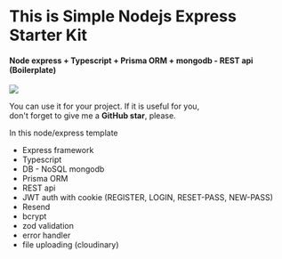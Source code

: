 # This is Simple Nodejs Express Starter Kit

#### Node express + Typescript + Prisma ORM + mongodb - REST api (Boilerplate) 

<img src="https://skillicons.dev/icons?i=express,prisma,mongo"/>

You can use it for your project. If it is useful for you,  
don't forget to give me a **GitHub star**, please.

In this node/express template

- Express framework
- Typescript
- DB - NoSQL mongodb
- Prisma ORM
- REST api
- JWT auth with cookie (REGISTER, LOGIN, RESET-PASS, NEW-PASS)
- Resend
- bcrypt
- zod validation
- error handler
- file uploading (cloudinary)
